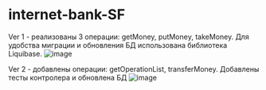 # internet-bank-SF
Ver 1 - реализованы 3 операции: getMoney, putMoneу, takeMoney.
Для удобства миграции и обновления БД использована библиотека Liquibase.
![image](https://user-images.githubusercontent.com/91820480/221940286-bf4fb526-88b5-405c-b1d3-cd484345631e.png)

Ver 2 - добавлены операции: getOperationList, transferMoney.
Добавлены тесты контролера и обновлена БД
![image](https://user-images.githubusercontent.com/91820480/226181048-c10e9a47-040f-402a-8af0-23aadec1a2ce.png)
